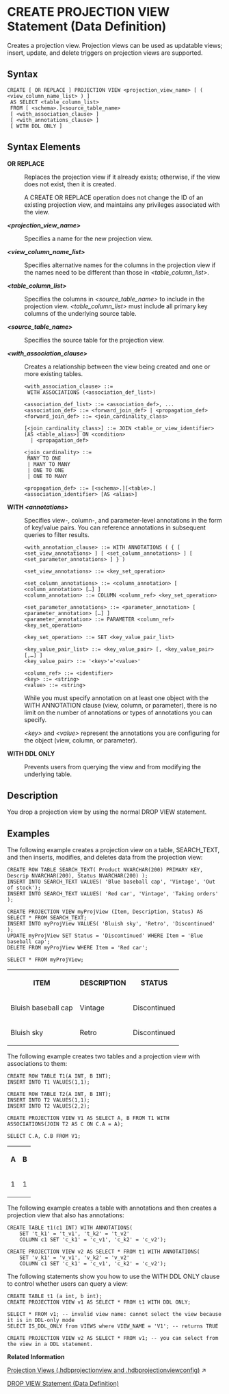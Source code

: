 <!-- loioe35411b417a94f199679b9f9f45c2306 -->

# CREATE PROJECTION VIEW Statement \(Data Definition\)

Creates a projection view. Projection views can be used as updatable views; insert, update, and delete triggers on projection views are supported.



<a name="loioe35411b417a94f199679b9f9f45c2306__sql_alter_fulltext_index_1sql_alter_fulltext_index_syntax"/>

## Syntax

```
CREATE [ OR REPLACE ] PROJECTION VIEW <projection_view_name> [ ( <view_column_name_list> ) ]
 AS SELECT <table_column_list>
 FROM [ <schema>.]<source_table_name>
 [ <with_association_clause> ]
 [ <with_annotations_clause> ]
 [ WITH DDL ONLY ]
```



<a name="loioe35411b417a94f199679b9f9f45c2306__sql_alter_fulltext_index_1sql_alter_fulltext_index_syntax_elements"/>

## Syntax Elements


<dl>
<dt><b>

OR REPLACE

</b></dt>
<dd>

Replaces the projection view if it already exists; otherwise, if the view does not exist, then it is created.

A CREATE OR REPLACE operation does not change the ID of an existing projection view, and maintains any privileges associated with the view.



</dd><dt><b>

*<projection\_view\_name\>*

</b></dt>
<dd>

Specifies a name for the new projection view.



</dd><dt><b>

*<view\_column\_name\_list\>*

</b></dt>
<dd>

Specifies alternative names for the columns in the projection view if the names need to be different than those in *<table\_column\_list\>*.



</dd><dt><b>

*<table\_column\_list\>*

</b></dt>
<dd>

Specifies the columns in *<source\_table\_name\>* to include in the projection view. *<table\_column\_list\>* must include all primary key columns of the underlying source table.



</dd><dt><b>

*<source\_table\_name\>*

</b></dt>
<dd>

Specifies the source table for the projection view.



</dd><dt><b>

*<with\_association\_clause\>*

</b></dt>
<dd>

Creates a relationship between the view being created and one or more existing tables.

```
<with_association_clause> ::= 
 WITH ASSOCIATIONS (<association_def_list>)

<association_def_list> ::= <association_def>, ...
<association_def> ::= <forward_join_def> | <propagation_def>
<forward_join_def> ::= <join_cardinality_class>

[<join_cardinality_class>] ::= JOIN <table_or_view_identifier> [AS <table_alias>] ON <condition>
  | <propagation_def>

<join_cardinality> ::= 
 MANY TO ONE
 | MANY TO MANY
 | ONE TO ONE
 | ONE TO MANY

<propagation_def> ::= [<schema>.][<table>.]<association_identifier> [AS <alias>]
```



</dd><dt><b>

WITH *<annotations\>*

</b></dt>
<dd>

Specifies view-, column-, and parameter-level annotations in the form of key/value pairs. You can reference annotations in subsequent queries to filter results.

```
<with_annotation_clause> ::= WITH ANNOTATIONS ( { [ <set_view_annotations> ] [ <set_column_annotations> ] [ <set_parameter_annotations> ] } )

<set_view_annotations> ::= <key_set_operation>

<set_column_annotations> ::= <column_annotation> [ <column_annotation> […] ]
<column_annotation> ::= COLUMN <column_ref> <key_set_operation>

<set_parameter_annotations> ::= <parameter_annotation> [ <parameter_annotation> […] ]
<parameter_annotation> ::= PARAMETER <column_ref> <key_set_operation>

<key_set_operation> ::= SET <key_value_pair_list> 

<key_value_pair_list> ::= <key_value_pair> [, <key_value_pair> [,…] ]
<key_value_pair> ::= '<key>'='<value>'

<column_ref> ::= <identifier>
<key> ::= <string>
<value> ::= <string>
```

While you must specify annotation on at least one object with the WITH ANNOTATION clause \(view, column, or parameter\), there is no limit on the number of annotations or types of annotations you can specify.

*<key\>* and *<value\>* represent the annotations you are configuring for the object \(view, column, or parameter\).



</dd><dt><b>

WITH DDL ONLY

</b></dt>
<dd>

Prevents users from querying the view and from modifying the underlying table.



</dd>
</dl>



<a name="loioe35411b417a94f199679b9f9f45c2306__sql_alter_fulltext_index_1sql_alter_fulltext_index_description"/>

## Description

You drop a projection view by using the normal DROP VIEW statement.



<a name="loioe35411b417a94f199679b9f9f45c2306__sql_alter_fulltext_index_1sql_alter_fulltext_index_examples"/>

## Examples

The following example creates a projection view on a table, SEARCH\_TEXT, and then inserts, modifies, and deletes data from the projection view:

```
CREATE ROW TABLE SEARCH_TEXT( Product NVARCHAR(200) PRIMARY KEY, Descrip NVARCHAR(200), Status NVARCHAR(200) );
INSERT INTO SEARCH_TEXT VALUES( 'Blue baseball cap', 'Vintage', 'Out of stock');
INSERT INTO SEARCH_TEXT VALUES( 'Red car', 'Vintage', 'Taking orders' );

CREATE PROJECTION VIEW myProjView (Item, Description, Status) AS SELECT * FROM SEARCH_TEXT;
INSERT INTO myProjView VALUES( 'Bluish sky', 'Retro', 'Discontinued' );
UPDATE myProjView SET Status = 'Discontinued' WHERE Item = 'Blue baseball cap';
DELETE FROM myProjView WHERE Item = 'Red car';

SELECT * FROM myProjView;
```


<table>
<tr>
<th valign="top">

ITEM



</th>
<th valign="top">

DESCRIPTION



</th>
<th valign="top">

STATUS



</th>
</tr>
<tr>
<td valign="top">

Bluish baseball cap



</td>
<td valign="top">

Vintage



</td>
<td valign="top">

Discontinued



</td>
</tr>
<tr>
<td valign="top">

Bluish sky



</td>
<td valign="top">

Retro



</td>
<td valign="top">

Discontinued



</td>
</tr>
</table>

The following example creates two tables and a projection view with associations to them:

```
CREATE ROW TABLE T1(A INT, B INT);
INSERT INTO T1 VALUES(1,1);

CREATE ROW TABLE T2(A INT, B INT);
INSERT INTO T2 VALUES(1,1);
INSERT INTO T2 VALUES(2,2);
				
CREATE PROJECTION VIEW V1 AS SELECT A, B FROM T1 WITH ASSOCIATIONS(JOIN T2 AS C ON C.A = A);
				
SELECT C.A, C.B FROM V1;
```


<table>
<tr>
<th valign="top">

A



</th>
<th valign="top">

B



</th>
</tr>
<tr>
<td valign="top">

1



</td>
<td valign="top">

1



</td>
</tr>
</table>

The following example creates a table with annotations and then creates a projection view that also has annotations:

```
CREATE TABLE t1(c1 INT) WITH ANNOTATIONS(
    SET 't_k1' = 't_v1', 't_k2' = 't_v2'
    COLUMN c1 SET 'c_k1' = 'c_v1', 'c_k2' = 'c_v2');

CREATE PROJECTION VIEW v2 AS SELECT * FROM t1 WITH ANNOTATIONS(
    SET 'v_k1' = 'v_v1', 'v_k2' = 'v_v2'
    COLUMN c1 SET 'c_k1' = 'c_v1', 'c_k2' = 'c_v2');
```

The following statements show you how to use the WITH DDL ONLY clause to control whether users can query a view:

```
CREATE TABLE t1 (a int, b int);
CREATE PROJECTION VIEW v1 AS SELECT * FROM t1 WITH DDL ONLY;

SELECT * FROM v1; -- invalid view name: cannot select the view because it is in DDL-only mode
SELECT IS_DDL_ONLY from VIEWS where VIEW_NAME = 'V1'; -- returns TRUE

CREATE PROJECTION VIEW v2 AS SELECT * FROM v1; -- you can select from the view in a DDL statement.
```

**Related Information**  


[Projection Views (.hdbprojectionview and .hdbprojectionviewconfig)](https://help.sap.com/viewer/c2cc2e43458d4abda6788049c58143dc/2023_2_QRC/en-US/d8a3392c1287420ca82ac3090cd5049b.html "Transforms a design-time projection-view definition into a database object.") :arrow_upper_right:

[DROP VIEW Statement \(Data Definition\)](drop-view-statement-data-definition-20d9c05.md "Removes a view from the database.")

